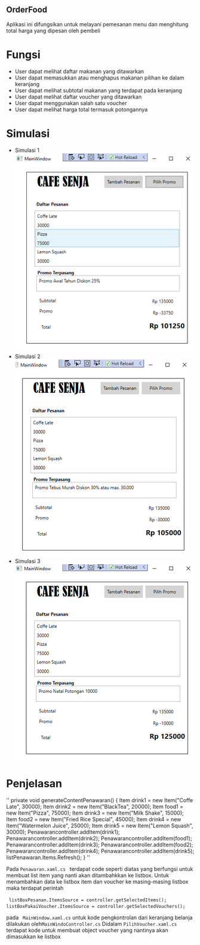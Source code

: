 ﻿## OrderFood
Aplikasi ini difungsikan untuk melayani pemesanan menu dan menghitung total harga yang dipesan oleh pembeli 

# Fungsi
- User dapat melihat daftar makanan yang ditawarkan
- User dapat memasukkan atau menghapus makanan pilihan ke dalam keranjang
- User dapat melihat subtotal makanan yang terdapat pada keranjang
- User dapat melihat daftar voucher yang ditawarkan
- User dapat menggunakan salah satu voucher
- User dapat melihat harga total termasuk potongannya
# Simulasi
- Simulasi 1
![Simulasi1](Simulasi1.png)
- Simulasi 2
![Simulasi2](Simulasi2.png)
- Simulasi 3
![Simulasi3](Simulasi3.png)

# Penjelasan 

'' 
private void generateContentPenawaran()
        {
            Item drink1 = new Item("Coffe Late", 30000);
            Item drink2 = new Item("BlackTea", 20000);
            Item food1 = new Item("Pizza", 75000);
            Item drink3 = new Item("Milk Shake", 15000);
            Item food2 = new Item("Fried Rice Special", 45000);
            Item drink4 = new Item("Watermelon Juice", 25000);
            Item drink5 = new Item("Lemon Squash", 30000);
            Penawarancontroller.addItem(drink1);
            Penawarancontroller.addItem(drink2);
            Penawarancontroller.addItem(food1);
            Penawarancontroller.addItem(drink3);
            Penawarancontroller.addItem(food2);
            Penawarancontroller.addItem(drink4);
            Penawarancontroller.addItem(drink5);
             listPenawaran.Items.Refresh();
        }
''

 Pada ``Penawaran.xaml.cs `` terdapat code seperti diatas yang berfungsi untuk membuat list item yang nanti akan ditambahkkan ke listbox.
Untuk menambahkan data ke listbox item dan voucher ke masing-masing listbox maka terdapat perintah  

`` listBoxPesanan.ItemsSource = controller.getSelectedItems();
   listBoxPakaiVoucher.ItemsSource = controller.getSelectedVouchers();``
   
pada `` MainWindow.xaml.cs``
untuk kode pengkontrolan dari keranjang belanja dilakukan oleh``MainWindoController.cs``
Didalam ``PilihVoucher.xaml.cs`` terdapat kode untuk membuat object voucher yang nantinya akan dimasukkan ke listbox
